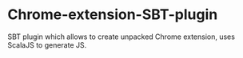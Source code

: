 # Chrome-extension-SBT-plugin
SBT plugin which allows to create unpacked Chrome extension, uses ScalaJS to generate JS.
